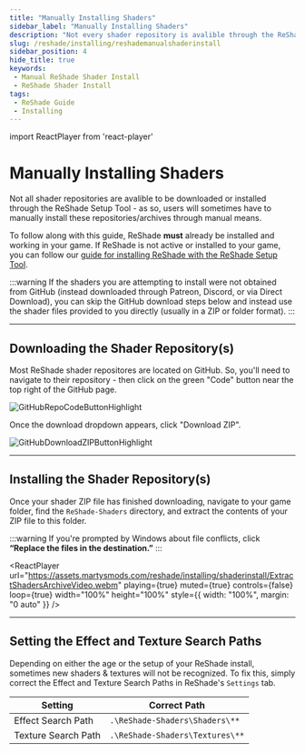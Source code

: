 ```yaml
---
title: "Manually Installing Shaders"
sidebar_label: "Manually Installing Shaders"
description: "Not every shader repository is avalible through the ReShade Setup Tool - This guide will walk users through the manual installation process of shader repositories/archives."
slug: /reshade/installing/reshademanualshaderinstall
sidebar_position: 4
hide_title: true
keywords: 
 - Manual ReShade Shader Install
 - ReShade Shader Install
tags:
 - ReShade Guide
 - Installing
---
```


import ReactPlayer from 'react-player'

# Manually Installing Shaders

Not all shader repositories are avalible to be downloaded or installed through the ReShade Setup Tool - as so, users will sometimes have to manually install these repositories/archives through manual means.

To follow along with this guide, ReShade **must** already be installed and working in your game. If ReShade is not active or installed to your game, you can follow our [guide for installing ReShade with the ReShade Setup Tool](./setuptool).

:::warning
If the shaders you are attempting to install were not obtained from GitHub (instead downloaded through Patreon, Discord, or via Direct Download), you can skip the GitHub download steps below and instead use the shader files provided to you directly (usually in a ZIP or folder format).
:::

---

## Downloading the Shader Repository(s)

Most ReShade shader repositores are located on GitHub. So, you'll need to navigate to their repository - then click on the green "Code" button near the top right of the GitHub page.

   ![GitHubRepoCodeButtonHighlight](https://assets.martysmods.com/reshade/installing/shaderinstall/GitHubRepoCodeButtonHighlight.webp)

Once the download dropdown appears, click "Download ZIP".

   ![GitHubDownloadZIPButtonHighlight](https://assets.martysmods.com/reshade/installing/shaderinstall/GitHubDownloadZIPButtonHighlight.webp)

---

## Installing the Shader Repository(s)

Once your shader ZIP file has finished downloading, navigate to your game folder, find the `ReShade-Shaders` directory, and extract the contents of your ZIP file to this folder.

:::warning
If you're prompted by Windows about file conflicts, click **“Replace the files in the destination.”**
:::

<ReactPlayer
  url="https://assets.martysmods.com/reshade/installing/shaderinstall/ExtractShadersArchiveVideo.webm"
  playing={true}
  muted={true}
  controls={false}
  loop={true}
  width="100%"
  height="100%"
  style={{ width: "100%", margin: "0 auto" }}
/>

---

## Setting the Effect and Texture Search Paths

Depending on either the age or the setup of your ReShade install, sometimes new shaders & textures will not be recognized. To fix this, simply correct the Effect and Texture Search Paths in ReShade's `Settings` tab.

| Setting                 | Correct Path                    |
| ----------------------- | ------------------------------- |
| Effect Search Path      | `.\ReShade-Shaders\Shaders\**`  |
| Texture Search Path     | `.\ReShade-Shaders\Textures\**` |